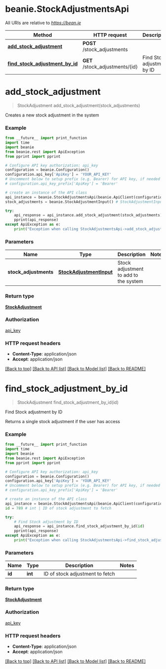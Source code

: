 # beanie.StockAdjustmentsApi

All URIs are relative to *https://bean.ie*

Method | HTTP request | Description
------------- | ------------- | -------------
[**add_stock_adjustment**](StockAdjustmentsApi.md#add_stock_adjustment) | **POST** /stock_adjustments | 
[**find_stock_adjustment_by_id**](StockAdjustmentsApi.md#find_stock_adjustment_by_id) | **GET** /stock_adjustments/{id} | Find Stock adjustment by ID


# **add_stock_adjustment**
> StockAdjustment add_stock_adjustment(stock_adjustments)



Creates a new stock adjustment in the system

### Example
```python
from __future__ import print_function
import time
import beanie
from beanie.rest import ApiException
from pprint import pprint

# Configure API key authorization: api_key
configuration = beanie.Configuration()
configuration.api_key['ApiKey'] = 'YOUR_API_KEY'
# Uncomment below to setup prefix (e.g. Bearer) for API key, if needed
# configuration.api_key_prefix['ApiKey'] = 'Bearer'

# create an instance of the API class
api_instance = beanie.StockAdjustmentsApi(beanie.ApiClient(configuration))
stock_adjustments = beanie.StockAdjustmentInput() # StockAdjustmentInput | Stock adjustment to add to the system

try:
    api_response = api_instance.add_stock_adjustment(stock_adjustments)
    pprint(api_response)
except ApiException as e:
    print("Exception when calling StockAdjustmentsApi->add_stock_adjustment: %s\n" % e)
```

### Parameters

Name | Type | Description  | Notes
------------- | ------------- | ------------- | -------------
 **stock_adjustments** | [**StockAdjustmentInput**](StockAdjustmentInput.md)| Stock adjustment to add to the system | 

### Return type

[**StockAdjustment**](StockAdjustment.md)

### Authorization

[api_key](../README.md#api_key)

### HTTP request headers

 - **Content-Type**: application/json
 - **Accept**: application/json

[[Back to top]](#) [[Back to API list]](../README.md#documentation-for-api-endpoints) [[Back to Model list]](../README.md#documentation-for-models) [[Back to README]](../README.md)

# **find_stock_adjustment_by_id**
> StockAdjustment find_stock_adjustment_by_id(id)

Find Stock adjustment by ID

Returns a single stock adjustment if the user has access

### Example
```python
from __future__ import print_function
import time
import beanie
from beanie.rest import ApiException
from pprint import pprint

# Configure API key authorization: api_key
configuration = beanie.Configuration()
configuration.api_key['ApiKey'] = 'YOUR_API_KEY'
# Uncomment below to setup prefix (e.g. Bearer) for API key, if needed
# configuration.api_key_prefix['ApiKey'] = 'Bearer'

# create an instance of the API class
api_instance = beanie.StockAdjustmentsApi(beanie.ApiClient(configuration))
id = 789 # int | ID of stock adjustment to fetch

try:
    # Find Stock adjustment by ID
    api_response = api_instance.find_stock_adjustment_by_id(id)
    pprint(api_response)
except ApiException as e:
    print("Exception when calling StockAdjustmentsApi->find_stock_adjustment_by_id: %s\n" % e)
```

### Parameters

Name | Type | Description  | Notes
------------- | ------------- | ------------- | -------------
 **id** | **int**| ID of stock adjustment to fetch | 

### Return type

[**StockAdjustment**](StockAdjustment.md)

### Authorization

[api_key](../README.md#api_key)

### HTTP request headers

 - **Content-Type**: application/json
 - **Accept**: application/json

[[Back to top]](#) [[Back to API list]](../README.md#documentation-for-api-endpoints) [[Back to Model list]](../README.md#documentation-for-models) [[Back to README]](../README.md)

